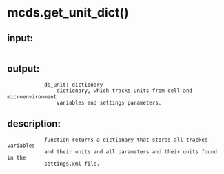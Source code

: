 # mcds.get_unit_dict()


## input:
```

```

## output:
```
            ds_unit: dictionary
                dictionary, which tracks units from cell and microenvironment
                variables and settings parameters.

```

## description:
```
            function returns a dictionary that stores all tracked variables
            and their units and all parameters and their units found in the
            settings.xml file.
        
```